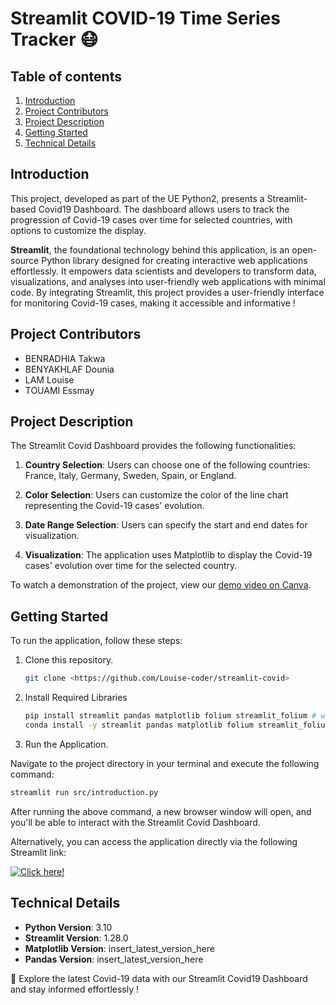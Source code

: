 # Streamlit COVID-19 Time Series Tracker 😷

## Table of contents
1. [Introduction](#introduction)
2. [Project Contributors](#project-contributors)
3. [Project Description](#project-description)
4. [Getting Started](#getting-started)
5. [Technical Details](#technical-details)


## Introduction
This project, developed as part of the UE Python2, presents a Streamlit-based Covid19 Dashboard. The dashboard allows users to track the progression of Covid-19 cases over time for selected countries, with options to customize the display. 

**Streamlit**, the foundational technology behind this application, is an open-source Python library designed for creating interactive web applications effortlessly. It empowers data scientists and developers to transform data, visualizations, and analyses into user-friendly web applications with minimal code. By integrating Streamlit, this project provides a user-friendly interface for monitoring Covid-19 cases, making it accessible and informative !

## Project Contributors
- BENRADHIA Takwa
- BENYAKHLAF Dounia
- LAM Louise
- TOUAMI Essmay

## Project Description
The Streamlit Covid Dashboard provides the following functionalities:

1. **Country Selection**: Users can choose one of the following countries: France, Italy, Germany, Sweden, Spain, or England.

2. **Color Selection**: Users can customize the color of the line chart representing the Covid-19 cases' evolution.

3. **Date Range Selection**: Users can specify the start and end dates for visualization.

4. **Visualization**: The application uses Matplotlib to display the Covid-19 cases' evolution over time for the selected country.

To watch a demonstration of the project, view our [demo video on Canva](https://www.canva.com/design/DAFy1Cxgkag/GLL2fKyUclNy0Ky3sJCWDw/edit?utm_content=DAFy1Cxgkag&utm_campaign=designshare&utm_medium=link2&utm_source=sharebutton).


## Getting Started
To run the application, follow these steps:

1. Clone this repository.
   ```bash
   git clone <https://github.com/Louise-coder/streamlit-covid>
   ```

2. Install Required Libraries
    ```bash
    pip install streamlit pandas matplotlib folium streamlit_folium # with pip
    conda install -y streamlit pandas matplotlib folium streamlit_folium # with conda mais tout marche pas...
    ```
3. Run the Application.

Navigate to the project directory in your terminal and execute the following command:
```bash 
streamlit run src/introduction.py
```
After running the above command, a new browser window will open, and you'll be able to interact with the Streamlit Covid Dashboard.

Alternatively, you can access the application directly via the following Streamlit link: 

[![Click here!](https://img.shields.io/badge/Click%20here%21-Open%20Streamlit%20Covid%20Dashboard-blue?style=for-the-badge)](https://your-streamlit-app-link-here)




## Technical Details

- **Python Version**: 3.10
- **Streamlit Version**: 1.28.0
- **Matplotlib Version**: insert_latest_version_here
- **Pandas Version**: insert_latest_version_here



👋 Explore the latest Covid-19 data with our Streamlit Covid19 Dashboard and stay informed effortlessly !

